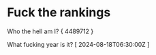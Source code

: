 # Fuck the rankings

Who the hell am I?
{ 4489712 }

What fucking year is it?
[ 2024-08-18T06:30:00Z ]
